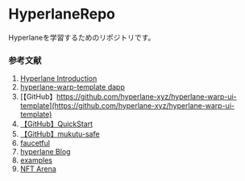 # HyperlaneRepo
Hyperlaneを学習するためのリポジトリです。


### 参考文献
1. [Hyperlane Introduction
](https://docs.hyperlane.xyz/docs/introduction/readme)
2. [hyperlane-warp-template dapp](https://hyperlane-warp-template.vercel.app/)
3. [【GitHub】https://github.com/hyperlane-xyz/hyperlane-warp-ui-template](https://github.com/hyperlane-xyz/hyperlane-warp-ui-template)
4. [【GitHub】QuickStart](https://github.com/hyperlane-xyz/hyperlane-quickstart/tree/main)
5. [【GitHub】mukutu-safe](https://github.com/mashharuki/mukutu-safe)
6. [faucetful](https://www.faucetful.app/)
7. [hyperlane Blog](https://medium.com/hyperlane)
8. [examples](https://docs.hyperlane.xyz/docs/build-with-hyperlane/examples)
9. [NFT Arena](https://github.com/Markeljan/nftarena)